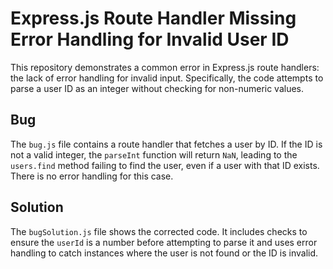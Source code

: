 # Express.js Route Handler Missing Error Handling for Invalid User ID

This repository demonstrates a common error in Express.js route handlers:  the lack of error handling for invalid input. Specifically, the code attempts to parse a user ID as an integer without checking for non-numeric values.

## Bug

The `bug.js` file contains a route handler that fetches a user by ID. If the ID is not a valid integer, the `parseInt` function will return `NaN`, leading to the `users.find` method failing to find the user, even if a user with that ID exists.  There is no error handling for this case.

## Solution

The `bugSolution.js` file shows the corrected code.  It includes checks to ensure the `userId` is a number before attempting to parse it and uses error handling to catch instances where the user is not found or the ID is invalid. 